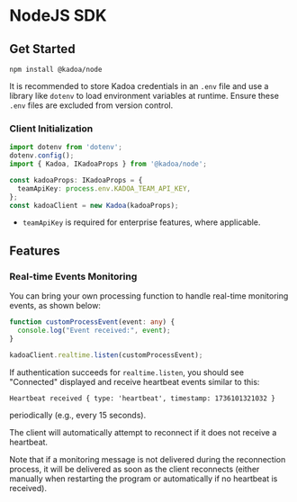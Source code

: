 # NodeJS SDK

## Get Started

`npm install @kadoa/node`

It is recommended to store Kadoa credentials in an `.env` file and use a library like `dotenv` to load environment variables at runtime. Ensure these `.env` files are excluded from version control.

### Client Initialization

```typescript
import dotenv from 'dotenv';
dotenv.config();
import { Kadoa, IKadoaProps } from '@kadoa/node';

const kadoaProps: IKadoaProps = {
  teamApiKey: process.env.KADOA_TEAM_API_KEY,
};
const kadoaClient = new Kadoa(kadoaProps);
```
- `teamApiKey` is required for enterprise features, where applicable.

## Features

### Real-time Events Monitoring

You can bring your own processing function to handle real-time monitoring events, as shown below:

```typescript
function customProcessEvent(event: any) {
  console.log("Event received:", event);
}

kadoaClient.realtime.listen(customProcessEvent);
```

If authentication succeeds for `realtime.listen`, you should see "Connected" displayed and receive heartbeat events similar to this:

```
Heartbeat received { type: 'heartbeat', timestamp: 1736101321032 }
```
periodically (e.g., every 15 seconds).

The client will automatically attempt to reconnect if it does not receive a heartbeat.

Note that if a monitoring message is not delivered during the reconnection process, it will be delivered as soon as the client reconnects (either manually when restarting the program or automatically if no heartbeat is received).

